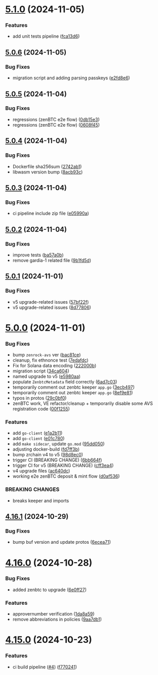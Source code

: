 # [5.1.0](https://github.com/zenrocklabs/zrchain/compare/v5.0.6...v5.1.0) (2024-11-05)


### Features

* add unit tests pipeline ([fca13d6](https://github.com/zenrocklabs/zrchain/commit/fca13d64ed7d86b99dc0bee7e3621d075dbf8c12))

## [5.0.6](https://github.com/zenrocklabs/zrchain/compare/v5.0.5...v5.0.6) (2024-11-05)


### Bug Fixes

* migration script and adding parsing passkeys ([e2fd8e6](https://github.com/zenrocklabs/zrchain/commit/e2fd8e65826f71e019e516819f87ba3e460f4a6c))

## [5.0.5](https://github.com/zenrocklabs/zrchain/compare/v5.0.4...v5.0.5) (2024-11-04)


### Bug Fixes

* regressions (zenBTC e2e flow) ([0db15e3](https://github.com/zenrocklabs/zrchain/commit/0db15e3cf1509dbf0e18372de66e101fc5fdd616))
* regressions (zenBTC e2e flow) ([0608f45](https://github.com/zenrocklabs/zrchain/commit/0608f458adc1fa25847331f868a027cda69e9ebd))

## [5.0.4](https://github.com/zenrocklabs/zrchain/compare/v5.0.3...v5.0.4) (2024-11-04)


### Bug Fixes

* Dockerfile sha256sum ([2742ab1](https://github.com/zenrocklabs/zrchain/commit/2742ab1e39efa3a05ef92219c06c8e8c2f2e920c))
* libwasm version bump ([8acb93c](https://github.com/zenrocklabs/zrchain/commit/8acb93cc67fa8ebf60d8d4e93b9daa145edde58a))

## [5.0.3](https://github.com/zenrocklabs/zrchain/compare/v5.0.2...v5.0.3) (2024-11-04)


### Bug Fixes

* ci pipeline include zip file ([e05990a](https://github.com/zenrocklabs/zrchain/commit/e05990a7e07fd632c07ee686ea1a07336f0f5ef2))

## [5.0.2](https://github.com/zenrocklabs/zrchain/compare/v5.0.1...v5.0.2) (2024-11-04)


### Bug Fixes

* improve tests ([ba57a0b](https://github.com/zenrocklabs/zrchain/commit/ba57a0ba0c672922c33f8561575a3a7857082e93))
* remove gardia-1 related file ([9b1fd5d](https://github.com/zenrocklabs/zrchain/commit/9b1fd5d1556cf4c432bef4942acb52b6e26a1fc2))

## [5.0.1](https://github.com/zenrocklabs/zrchain/compare/v5.0.0...v5.0.1) (2024-11-01)


### Bug Fixes

* v5 upgrade-related issues ([57bf22f](https://github.com/zenrocklabs/zrchain/commit/57bf22f27c7b9cf77cc0f963d4bdd9caac33dfad))
* v5 upgrade-related issues ([8d77806](https://github.com/zenrocklabs/zrchain/commit/8d778061c229507674e98a1633ba299dfd8164ae))

# [5.0.0](https://github.com/zenrocklabs/zrchain/compare/v4.16.1...v5.0.0) (2024-11-01)


### Bug Fixes

* bump `zenrock-avs` ver ([bac81ce](https://github.com/zenrocklabs/zrchain/commit/bac81ce33691ade27307512072dd98745b771283))
* cleanup, fix ethnonce test ([7edafdc](https://github.com/zenrocklabs/zrchain/commit/7edafdcfab92897b8a2f4aad27df3210487a32da))
* Fix for Solana data encoding ([222000b](https://github.com/zenrocklabs/zrchain/commit/222000bf6241eecb1914863aa77842db56b95792))
* migration script ([34ca604](https://github.com/zenrocklabs/zrchain/commit/34ca604d92abb68c83e27e855f5e4e37cb2e1865))
* named upgrade to v5 ([e5980aa](https://github.com/zenrocklabs/zrchain/commit/e5980aa21e5532e6b943ff3cc4345b959cee1385))
* populate `ZenbtcMetadata` field correctly ([6ad7c03](https://github.com/zenrocklabs/zrchain/commit/6ad7c03ab97411f24432daa468b76116b8a184b3))
* temporarily comment out zenbtc keeper `app.go` ([3ecb497](https://github.com/zenrocklabs/zrchain/commit/3ecb4970c88bfc3690079c1ccf7176ba052be148))
* temporarily comment out zenbtc keeper `app.go` ([8ef9e81](https://github.com/zenrocklabs/zrchain/commit/8ef9e815b393df7f630c62233b7b3e45a9ce8375))
* typos in protos ([29c0bf0](https://github.com/zenrocklabs/zrchain/commit/29c0bf03c0c2e2ef7cc51d6778e4465e22c84e16))
* zenBTC work, VE refactor/cleanup + temporarily disable some AVS registration code ([00f1255](https://github.com/zenrocklabs/zrchain/commit/00f1255e464605679bbddd622ae3ebdaf4873960))


### Features

* add `go-client` ([e1a2b11](https://github.com/zenrocklabs/zrchain/commit/e1a2b11a218b2b2a3610d7695c7a408d20506426))
* add `go-client` ([e01c780](https://github.com/zenrocklabs/zrchain/commit/e01c780fa842148aa40301fa2a7748bb8f9ccb5a))
* add `make sidecar`, update `go.mod` ([95dd050](https://github.com/zenrocklabs/zrchain/commit/95dd0504433b3cd97ccf5bc7c445de5be5196f4c))
* adjusting docker-build ([fd7ff3b](https://github.com/zenrocklabs/zrchain/commit/fd7ff3b31233e03e8fffa1076607928c2ae209e6))
* bump zrchain v4 to v5 ([98d8ec0](https://github.com/zenrocklabs/zrchain/commit/98d8ec0d2769ac340e44ac369dc590b62f9bb215))
* trigger CI (BREAKING CHANGE) ([6bb664f](https://github.com/zenrocklabs/zrchain/commit/6bb664f7530a0f67c99d5d03a4eb5d57910ae7ec))
* trigger CI for v5 (BREAKING CHANGE) ([cff3ea4](https://github.com/zenrocklabs/zrchain/commit/cff3ea4255b0d68da7e58d8d0fd5e233a126e697))
* v4 upgrade files ([ac640dc](https://github.com/zenrocklabs/zrchain/commit/ac640dc504c3ed490f39247abad7a326a2cd9f2e))
* working e2e zenBTC deposit & mint flow ([d0af536](https://github.com/zenrocklabs/zrchain/commit/d0af53679c17073743772dc6a239b25c521ceda6))


### BREAKING CHANGES

* breaks keeper and imports

## [4.16.1](https://github.com/zenrocklabs/zrchain/compare/v4.16.0...v4.16.1) (2024-10-29)


### Bug Fixes

* bump buf version and update protos ([6ecea71](https://github.com/zenrocklabs/zrchain/commit/6ecea7116c17880542ff010841b2e757ee4c45f7))

# [4.16.0](https://github.com/zenrocklabs/zrchain/compare/v4.15.0...v4.16.0) (2024-10-28)


### Bug Fixes

* added zenbtc to upgrade ([6e0ff27](https://github.com/zenrocklabs/zrchain/commit/6e0ff27c6c71702e6b7c051559b23b952c17eeba))


### Features

* approvernumber verification ([1da8a59](https://github.com/zenrocklabs/zrchain/commit/1da8a5936dcb687c0670f7efabcb5305999c8fb5))
* remove abbreviations in policies ([9aa7db1](https://github.com/zenrocklabs/zrchain/commit/9aa7db1aba8b06a9e8743eecf1d4efcc07e1f265))

# [4.15.0](https://github.com/zenrocklabs/zrchain/compare/v4.14.1...v4.15.0) (2024-10-23)


### Features

* ci build pipeline ([#4](https://github.com/zenrocklabs/zrchain/issues/4)) ([f770241](https://github.com/zenrocklabs/zrchain/commit/f770241f3cdedbe0ca1b4357c40979f28d691dd7))
